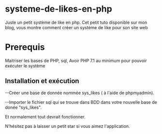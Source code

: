 # systeme-de-likes-en-php
Juste un petit système de like en php. Cet petit tuto disponible sur mon blog, vous montre comment créer un système de like pour son site web

# Prerequis
Maitriser les bases de PHP, sql,
Avoir PHP 7.1 au minimum pour pouvoir exécuter le système

## Installation et exécution
--Créer une base de donnée nommée sys_likes ( à l'aide de phpmyadmin). 

--Importer le fichier sql qui se trouve dans BDD dans votre nouvelle base de donée "sys_likes".

Et normalement tout devrait fonctionner.

N'hésitez pas à laisser un petit star si vous aimez l'application.
